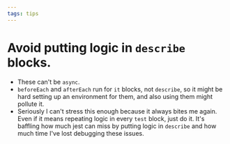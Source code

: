 ```yaml
---
tags: tips
---
```


# Avoid putting logic in `describe` blocks.
* These can't be `async`.
* `beforeEach` and `afterEach` run for `it` blocks, not `describe`, so it might be hard setting up an environment for them, and also using them might pollute it.
* Seriously I can't stress this enough because it always bites me again. Even if it means repeating logic in every `test` block, just do it. It's baffling how much jest can miss by putting logic in `describe` and how much time I've lost debugging these issues.

